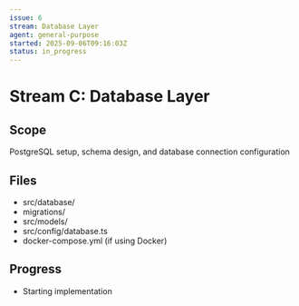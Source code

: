 ```yaml
---
issue: 6
stream: Database Layer
agent: general-purpose
started: 2025-09-06T09:16:03Z
status: in_progress
---
```


# Stream C: Database Layer

## Scope
PostgreSQL setup, schema design, and database connection configuration

## Files
- src/database/
- migrations/
- src/models/
- src/config/database.ts
- docker-compose.yml (if using Docker)

## Progress
- Starting implementation